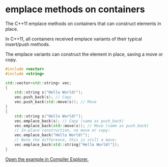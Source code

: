 # emplace methods on containers 

The C++11 emplace methods on containers that can construct elements in place.

In C++11, all containers received emplace variants of their typical insert/push methods.

The emplace variants can construct the element in place, saving a move or copy.

```C++
#include <vector>
#include <string>

std::vector<std::string> vec;
{
    std::string s("Hello World!");
    vec.push_back(s); // Copy
    vec.push_back(std::move(s)); // Move
}
{
    std::string s("Hello World!");
    vec.emplace_back(s); // Copy (same as push_back)
    vec.emplace_back(std::move(s)); // Move (same as push_back)
    // In-place construction, no move or copy:
    vec.emplace_back("Hello World!");
    // Note the difference, this is still a move:
    vec.emplace_back(std::string{"Hello World!"});
}
```

[Open the example in Compiler Explorer.](https://compiler-explorer.com/z/hz3c8jdMa)